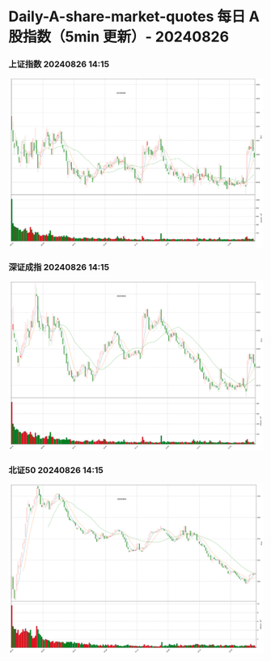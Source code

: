 
# Daily-A-share-market-quotes 每日 A 股指数（5min 更新）- 20240826

### 上证指数 20240826 14:15
![](./fig/2024/8/20240826-sh000001.png)

### 深证成指 20240826 14:15
![](./fig/2024/8/20240826-sz399001.png)

### 北证50 20240826 14:15
![](./fig/2024/8/20240826-bj899050.png)

